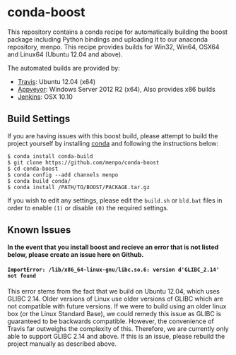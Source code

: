 conda-boost
===========
This repository contains a conda recipe for automatically building the boost package including Python bindings and uploading it to our anaconda repository, menpo. This recipe provides builds for Win32, Win64, OSX64 and Linux64 (Ubuntu 12.04 and above).

The automated builds are provided by:

  - [Travis](https://travis-ci.org/menpo/conda-boost): Ubuntu 12.04 (x64)
  - [Appveyor](https://ci.appveyor.com/project/jabooth/conda-boost): Windows Server 2012 R2 (x64), Also provides x86 builds
  - [Jenkins](http://jenkins.menpo.org/job/conda-boost/): OSX 10.10

Build Settings
--------------
If you are having issues with this boost build, please attempt to build the project yourself by installing [conda](http://conda.pydata.org/miniconda.html) and following the instructions below:

```
$ conda install conda-build
$ git clone https://github.com/menpo/conda-boost
$ cd conda-boost 
$ conda config --add channels menpo
$ conda build conda/
$ conda install /PATH/TO/BOOST/PACKAGE.tar.gz
```

If you wish to edit any settings, please edit the `build.sh` or `bld.bat` files in order to enable `(1)` or disable `(0)` the required settings. 

Known Issues
------------
**In the event that you install boost and recieve an error that is not listed below, please create an issue here on Github.**

#### `ImportError: /lib/x86_64-linux-gnu/libc.so.6: version d'GLIBC_2.14' not found`
This error stems from the fact that we build on Ubuntu 12.04, which uses GLIBC 2.14. Older versions of Linux use older versions of GLIBC which are not compatible with future versions. If we were to build using an older linux box (or the Linux Standard Base), we could remedy this issue as GLIBC is guaranteed to be backwards compatible. However, the convenience of Travis far outweighs the complexity of this. Therefore, we are currently only able to support GLIBC 2.14 and above. If this is an issue, please rebuild the project manually as described above.

